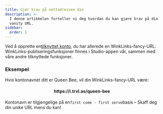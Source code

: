 ```yaml
---
title: Gjør krav på nettadressen din
description: >-
  I denne artikkelen forteller vi deg hvordan du kan gjøre krav på din WinkLinks
  vanity URL.
sidebar:
  order: 1
---
```

Ved å opprette en[tilknyttet konto](/studio/what-is-studio), du har allerede en WinkLinks-fancy-URL. WinkLinks-publiseringsfunksjoner finnes i Studio-appen vår, sammen med våre andre tilknyttede funksjoner.

### Eksempel

Hvis kontonavnet ditt er Queen Bee, vil din WinkLinks-fancy-URL være:

<h4 align="center">https://i.trvl.as/queen-bee</h4>


Kontonavn er tilgjengelige på en`first come - first serve`basis – Skaff deg din unike URL mens du kan!

